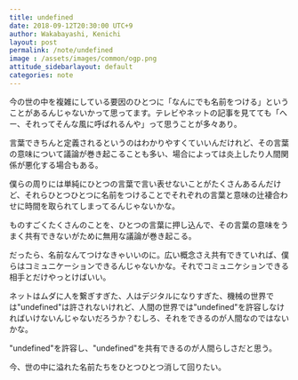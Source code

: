 ```yaml
---
title: undefined
date: 2018-09-12T20:30:00 UTC+9
author: Wakabayashi, Kenichi
layout: post
permalink: /note/undefined
image : /assets/images/common/ogp.png
attitude_sidebarlayout: default
categories: note
---
```

今の世の中を複雑にしている要因のひとつに「なんにでも名前をつける」ということがあるんじゃないかって思ってます。テレビやネットの記事を見てても「へー、それってそんな風に呼ばれるんや」って思うことが多々あり。

言葉できちんと定義されるというのはわかりやすくていいんだけれど、その言葉の意味について議論が巻き起こることも多い、場合によっては炎上したり人間関係が悪化する場合もある。

僕らの周りには単純にひとつの言葉で言い表せないことがたくさんあるんだけど、それらひとつひとつに名前をつけることでそれぞれの言葉と意味の辻褄合わせに時間を取られてしまってるんじゃないかな。

ものすごくたくさんのことを、ひとつの言葉に押し込んで、その言葉の意味をうまく共有できないがために無用な議論が巻き起こる。

だったら、名前なんてつけなきゃいいのに。広い概念さえ共有できていれば、僕らはコミュニケーションできるんじゃないかな。それでコミュニケションできる相手とだけやっとけばいい。

ネットはムダに人を繋ぎすぎた、人はデジタルになりすぎた、機械の世界では"undefined"は許されないけれど、人間の世界では"undefined"を許容しなければいけないんじゃないだろうか？むしろ、それをできるのが人間なのではないかな。

"undefined"を許容し、"undefined"を共有できるのが人間らしさだと思う。

今、世の中に溢れた名前たちをひとつひとつ消して回りたい。
